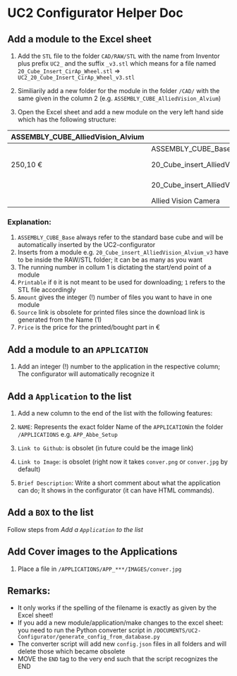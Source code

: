 # UC2 Configurator Helper Doc

## Add a module to the Excel sheet

1. Add the `STL` file to the folder `CAD/RAW/STL` with the name from Inventor plus prefix `UC2_` and the suffix `_v3.stl` which means for a file named `20_Cube_Insert_CirAp_Wheel.stl` => `UC2_20_Cube_Insert_CirAp_Wheel_v3.stl`
2. Similiarily add a new folder for the module in the folder `/CAD/` with the same given in the column 2 (e.g. `ASSEMBLY_CUBE_AlliedVision_Alvium`)  

3. Open the Excel sheet and add a new module on the very left hand side which has the following structure: 

| ASSEMBLY_CUBE_AlliedVision_Alvium |                                                  |   |   |                                                                                                                           | 250,1 |
|-----------------------------------|--------------------------------------------------|---|---|---------------------------------------------------------------------------------------------------------------------------|-------|
|                                   | ASSEMBLY_CUBE_Base                               |   | 1 | Module#2                                                                                                                  | 0     |
| 250,10 €                          | 20_Cube_insert_AlliedVision_Alvium_v3            | 1 | 1 | https://github.com/bionanoimaging/UC2-GIT/blob/v3/CAD/RAW/STL/UC2_v3_20_Cube_insert_AlliedVision_Alvium_v3_1.stl          | 0,1   |
|                                   | 20_Cube_insert_AlliedVision_Alvium_adjustable_v3 | 1 | 1 | https://github.com/bionanoimaging/UC2-GIT/blob/v3/CAD/RAW/STL/UC2_v3_20_Cube_insert_AlliedVision_Alvium_adjustable_83.stl | 0,1   |
|                                   | Allied Vision Camera                             | 0 | 1 | https://www.alliedvision.com/en/digital-industrial-camera-solutions.html                                                  | 250   |

### Explanation: 

1. `ASSEMBLY_CUBE_Base` always refer to the standard base cube and will be automatically inserted by the UC2-configurator 
2. Inserts from a module e.g. `20_Cube_insert_AlliedVision_Alvium_v3` have to be inside the RAW/STL folder; it can be as many as you want
3. The running number in collum 1 is dictating the start/end point of a module
4. `Printable` if `0` it is not meant to be used for downloading; `1` refers to the STL file accordingly 
5. `Amount` gives the integer (!) number of files you want to have in one module
6. `Source` link is obsolete for printed files since the download link is generated from the Name (1)
7. `Price` is the price for the printed/bought part in €


## Add a module to an `APPLICATION`

1. Add an integer (!) number to the application in the respective column; The configurator will automatically recognize it


## Add a `Application` to the list

1. Add a new column to the end of the list with the following features:

3. `NAME`: Represents the exact folder Name of the `APPLICATION`in the folder `/APPLICATIONS` e.g. `APP_Abbe_Setup`
4. `Link to Github`: is obsolet (in future could be the image link) 
5. `Link to Image`: is obsolet (right now it takes `conver.png` or `conver.jpg` by default)
6. `Brief Description`: Write a short comment about what the application can do; It shows in the configurator (it can have HTML commands).

## Add a `BOX` to the list

Follow steps from *Add a `Application` to the list*

## Add Cover images to the Applications 

1. Place a file in `/APPLICATIONS/APP_***/IMAGES/conver.jpg`

## Remarks:

- It only works if the spelling of the filename is exactly as given by the Excel sheet! 
- If you add a new module/application/make changes to the excel sheet: you need to run the Python converter script in `/DOCUMENTS/UC2-Configurator/generate_config_from_database.py`
- The converter script will add new `config.json` files in all folders and will delete those which became obsolete
- MOVE the `END` tag to the very end such that the script recognizes the END
